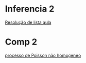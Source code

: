 # Inferencia 2

[Resolução de lista aula](Lista_comp_aula.html)

# Comp 2

[processo de Poisson não homogeneo](nhpp_GustavoA.html)
